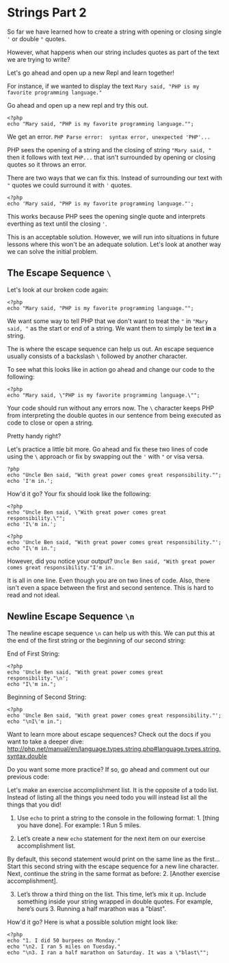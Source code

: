 # Strings Part 2
So far we have learned how to create a string with opening or closing single `'` or double `"` quotes. 

However, what happens when our string includes quotes as part of the text we are trying to write?

Let's go ahead and open up a new Repl and learn together!

For instance, if we wanted to display the text `Mary said, "PHP is my favorite programming language."`

Go ahead and open up a new repl and try this out.

```
<?php
echo "Mary said, "PHP is my favorite programming language."";
```

We get an error. `PHP Parse error:  syntax error, unexpected 'PHP'...`

PHP sees the opening of a string and the closing of string `"Mary said, "` then it follows with text `PHP...` that isn't surrounded by opening or closing quotes so it throws an error.

There are two ways that we can fix this. Instead of surrounding our text with `"` quotes we could surround it with `'` quotes.
```
<?php
echo 'Mary said, "PHP is my favorite programming language."';
```

This works because PHP sees the opening single quote and interprets everthing as text until the closing `'`.

This is an acceptable solution. However, we will run into situations in future lessons where this won't be an adequate solution. Let's look at another way we can solve the initial problem.

## The Escape Sequence `\`
Let's look at our broken code again: 
```
<?php
echo "Mary said, "PHP is my favorite programming language."";
```

We want some way to tell PHP that we don't want to treat the `"` in  `"Mary said, "` as the start or end of a string. We want them to simply be text <b>in</b> a string. 

The is where the escape sequence can help us out. An escape sequence usually consists of a backslash `\` followed by another character.

To see what this looks like in action go ahead and change our code to the following: 
```
<?php
echo "Mary said, \"PHP is my favorite programming language.\"";
```

Your code should run without any errors now. The `\` character keeps PHP from interpreting the double quotes in our sentence from being executed as code to close or open a string.

Pretty handy right?

Let's practice a little bit more. Go ahead and fix these two lines of code using the `\` approach or fix by swapping out the `'` with `"` or visa versa.

```
?php
echo "Uncle Ben said, "With great power comes great responsibility."";
echo 'I'm in.';
```

How'd it go? Your fix should look like the following:
```
<?php
echo "Uncle Ben said, \"With great power comes great responsibility.\"";
echo 'I\'m in.';
```

```
<?php
echo 'Uncle Ben said, "With great power comes great responsibility."';
echo "I\'m in.";
```

However, did you notice your output?
`Uncle Ben said, "With great power comes great responsibility."I'm in.`

It is all in one line. Even though you are on two lines of code. Also, there isn't even a space between the first and second sentence. This is hard to read and not ideal.

## Newline Escape Sequence `\n`
The newline escape sequence `\n` can help us with this. We can put this at the end of the first string or the beginning of our second string:

End of First String:
```
<?php
echo 'Uncle Ben said, "With great power comes great responsibility."\n';
echo "I\'m in.";
```

Beginning of Second String:
```
<?php
echo 'Uncle Ben said, "With great power comes great responsibility."';
echo "\nI\'m in.";
```

Want to learn more about escape sequences? Check out the docs if you want to take a deeper dive: http://php.net/manual/en/language.types.string.php#language.types.string.syntax.double

Do you want some more practice? If so, go ahead and comment out our previous code:

Let's make an exercise accomplishment list. It is the opposite of a todo list. Instead of listing all the things you need todo you will instead list all the things that you did!

1. Use `echo` to print a string to the console in the following format: 1. [thing you have done]. For example: 
1 Run 5 miles.

2. Let’s create a new `echo` statement for the next item on our exercise accomplishment list.

By default, this second statement would print on the same line as the first… Start this second string with the escape sequence for a new line character. Next, continue the string in the same format as before: 2. [Another exercise accomplishment].

3. Let’s throw a third thing on the list. This time, let’s mix it up. Include something inside your string wrapped in double quotes. For example, here’s ours 3. Running a half marathon was a "blast".

How'd it go? Here is what a possible solution might look like:
```
<?php
echo "1. I did 50 burpees on Monday."
echo "\n2. I ran 5 miles on Tuesday."
echo "\n3. I ran a half marathon on Saturday. It was a \"blast\"";
```




